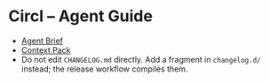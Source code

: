 # Circl – Agent Guide

- [Agent Brief](docs/ops/AGENT-BRIEF.md)
- [Context Pack](docs/ops/CONTEXT-PACK.md)
- Do not edit `CHANGELOG.md` directly. Add a fragment in `changelog.d/` instead; the release workflow compiles them.
